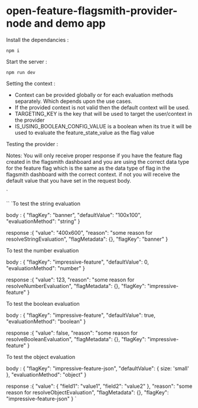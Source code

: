 # open-feature-flagsmith-provider-node and demo app

Install the dependancies : 

`npm i`

Start the server : 

`npm run dev`

Setting the context : 

- Context can be provided globally or for each evaluation methods separately. Which depends upon the use cases.
- If the provided context is not valid then the default context will be used.
- TARGETING_KEY is the key that will be used to target the user/context in the provider
- IS_USING_BOOLEAN_CONFIG_VALUE is a boolean when its true it will be used to evaluate the feature_state_value as the flag value

Testing the provider :

Notes: You will only receive proper response if you have the feature flag created in the flagsmith dashboard and you are using the correct data type for the feature flag which is the same as the data type of flag in the flagsmith dashboard with the correct context. if not you will receive the default value that you have set in the request body.

`

``
`To test the string evaluation 

body : {
    "flagKey": "banner",
    "defaultValue": "100x100",
    "evaluationMethod": "string" 
}

response :{
    "value": "400x600",
    "reason": "some reason for resolveStringEvaluation",
    "flagMetadata": {},
    "flagKey": "banner"
}


To test the number evaluation

body : {
    "flagKey": "impressive-feature",
    "defaultValue": 0,
    "evaluationMethod": "number" 
}

response :{
    "value": 123,
    "reason": "some reason for resolveNumberEvaluation",
    "flagMetadata": {},
    "flagKey": "impressive-feature"
}

To test the boolean evaluation

body : {
    "flagKey": "impressive-feature",
    "defaultValue": true,
    "evaluationMethod": "boolean" 
}

response :{
    "value": false,
    "reason": "some reason for resolveBooleanEvaluation",
    "flagMetadata": {},
    "flagKey": "impressive-feature"
}

To test the object evaluation

body : {
    "flagKey": "impressive-feature-json",
    "defaultValue": { size: 'small' },
    "evaluationMethod": "object" 
}

response :{
    "value": {
        "field1": "value1",
        "field2": "value2"
    },
    "reason": "some reason for resolveObjectEvaluation",
    "flagMetadata": {},
    "flagKey": "impressive-feature-json"
}
`